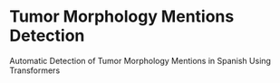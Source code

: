 # Tumor Morphology Mentions Detection
Automatic Detection of Tumor Morphology Mentions in Spanish Using Transformers
